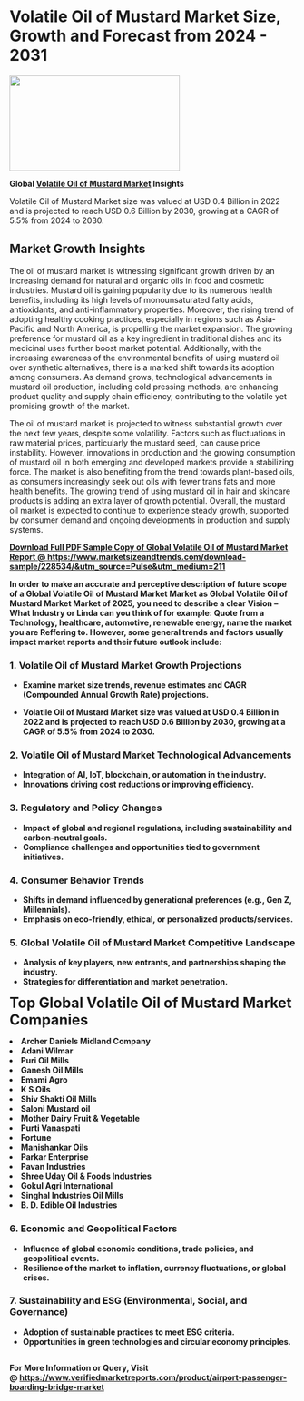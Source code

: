 <H1>Volatile Oil of Mustard Market Size, Growth and Forecast from 2024 - 2031</H1><img class="aligncenter size-medium wp-image-584254" src="https://thirdeyenews.in/wp-content/uploads/2024/09/Global-Market-Research-300x168.jpeg" alt="" width="300" height="168" /><p><strong>Global&nbsp;<a href="https://www.marketsizeandtrends.com/download-sample/228534/&amp;utm_source=Pulse&amp;utm_medium=211">Volatile Oil of Mustard Market</a> Insights</strong></p><p>Volatile Oil of Mustard Market size was valued at USD 0.4 Billion in 2022 and is projected to reach USD 0.6 Billion by 2030, growing at a CAGR of 5.5% from 2024 to 2030.</p><p><h2>Market Growth Insights</h2> <p>The oil of mustard market is witnessing significant growth driven by an increasing demand for natural and organic oils in food and cosmetic industries. Mustard oil is gaining popularity due to its numerous health benefits, including its high levels of monounsaturated fatty acids, antioxidants, and anti-inflammatory properties. Moreover, the rising trend of adopting healthy cooking practices, especially in regions such as Asia-Pacific and North America, is propelling the market expansion. The growing preference for mustard oil as a key ingredient in traditional dishes and its medicinal uses further boost market potential. Additionally, with the increasing awareness of the environmental benefits of using mustard oil over synthetic alternatives, there is a marked shift towards its adoption among consumers. As demand grows, technological advancements in mustard oil production, including cold pressing methods, are enhancing product quality and supply chain efficiency, contributing to the volatile yet promising growth of the market.</p> <p><strong><a href="#"></a></strong></p> <p>The oil of mustard market is projected to witness substantial growth over the next few years, despite some volatility. Factors such as fluctuations in raw material prices, particularly the mustard seed, can cause price instability. However, innovations in production and the growing consumption of mustard oil in both emerging and developed markets provide a stabilizing force. The market is also benefiting from the trend towards plant-based oils, as consumers increasingly seek out oils with fewer trans fats and more health benefits. The growing trend of using mustard oil in hair and skincare products is adding an extra layer of growth potential. Overall, the mustard oil market is expected to continue to experience steady growth, supported by consumer demand and ongoing developments in production and supply systems.</p> <p><strong><a href="#"></p><p><span class=""><strong>Download Full PDF Sample Copy of Global Volatile Oil of Mustard Market Report</strong> @ <a href="https://www.marketsizeandtrends.com/download-sample/228534/&amp;utm_source=Pulse&amp;utm_medium=211" target="_blank">https://www.marketsizeandtrends.com/download-sample/228534/&amp;utm_source=Pulse&amp;utm_medium=211</a></span></p><p>In order to make an accurate and perceptive description of future scope of a Global&nbsp;Volatile Oil of Mustard Market Market as Global&nbsp;Volatile Oil of Mustard Market Market of 2025, you need to describe a clear Vision &ndash; What Industry or Linda can you think of for example: Quote from a Technology, healthcare, automotive, renewable energy, name the market you are Reffering to. However, some general trends and factors usually impact market reports and their future outlook include:</p><h3>1.&nbsp;<strong>Volatile Oil of Mustard Market Growth Projections</strong></h3><ul><li>Examine market size trends, revenue estimates and CAGR (Compounded Annual Growth Rate) projections.</li><li><p>Volatile Oil of Mustard Market size was valued at USD 0.4 Billion in 2022 and is projected to reach USD 0.6 Billion by 2030, growing at a CAGR of 5.5% from 2024 to 2030.</p></li></ul><h3>2.&nbsp;<strong>Volatile Oil of Mustard Market Technological Advancements</strong></h3><ul><li>Integration of AI, IoT, blockchain, or automation in the industry.</li><li>Innovations driving cost reductions or improving efficiency.</li></ul><h3>3.&nbsp;<strong>Regulatory and Policy Changes</strong></h3><ul><li>Impact of global and regional regulations, including sustainability and carbon-neutral goals.</li><li>Compliance challenges and opportunities tied to government initiatives.</li></ul><h3>4.&nbsp;<strong>Consumer Behavior Trends</strong></h3><ul><li>Shifts in demand influenced by generational preferences (e.g., Gen Z, Millennials).</li><li>Emphasis on eco-friendly, ethical, or personalized products/services.</li></ul><h3>5.&nbsp;<strong>Global Volatile Oil of Mustard Market Competitive Landscape</strong></h3><ul><li>Analysis of key players, new entrants, and partnerships shaping the industry.</li><li>Strategies for differentiation and market penetration.</li></ul><p data-pm-slice="1 1 []"><span style="color: inherit; font-family: inherit; font-size: 25px;">Top Global Volatile Oil of Mustard Market Companies</span></p><div class="" data-test-id=""><p><li>Archer Daniels Midland Company</li><li> Adani Wilmar</li><li> Puri Oil Mills</li><li> Ganesh Oil Mills</li><li> Emami Agro</li><li> K S Oils</li><li> Shiv Shakti Oil Mills</li><li> Saloni Mustard oil</li><li> Mother Dairy Fruit & Vegetable</li><li> Purti Vanaspati</li><li> Fortune</li><li> Manishankar Oils</li><li> Parkar Enterprise</li><li> Pavan Industries</li><li> Shree Uday Oil & Foods Industries</li><li> Gokul Agri International</li><li> Singhal Industries Oil Mills</li><li> B. D. Edible Oil Industries</li></p></div><h3>6.&nbsp;<strong>Economic and Geopolitical Factors</strong></h3><ul><li>Influence of global economic conditions, trade policies, and geopolitical events.</li><li>Resilience of the market to inflation, currency fluctuations, or global crises.</li></ul><h3>7.&nbsp;<strong>Sustainability and ESG (Environmental, Social, and Governance)</strong></h3><ul><li>Adoption of sustainable practices to meet ESG criteria.</li><li>Opportunities in green technologies and circular economy principles.</li></ul><h2><strong style="font-size: 14px;">For More Information or Query, Visit @&nbsp;</strong><a style="background-color: #ffffff; font-size: 14px;" href="https://www.marketsizeandtrends.com/report/volatile-oil-of-mustard-market/" target="_blank">https://www.verifiedmarketreports.com/product/airport-passenger-boarding-bridge-market</a></h2>
